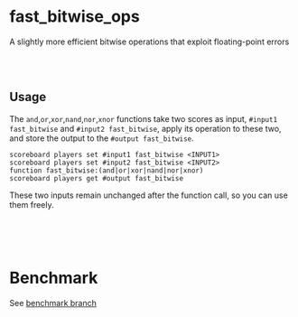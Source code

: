 # fast_bitwise_ops

A slightly more efficient bitwise operations that exploit floating-point errors

<br><br>

## Usage

The `and`,`or`,`xor`,`nand`,`nor`,`xnor` functions take two scores as input, `#input1 fast_bitwise` and `#input2 fast_bitwise`, apply its operation to these two, and store the output to the `#output fast_bitwise`.

```mcfunction
scoreboard players set #input1 fast_bitwise <INPUT1>
scoreboard players set #input2 fast_bitwise <INPUT2>
function fast_bitwise:(and|or|xor|nand|nor|xnor)
scoreboard players get #output fast_bitwise
```

These two inputs remain unchanged after the function call, so you can use them freely.

<br><br><br>

# Benchmark

See [benchmark branch](https://github.com/Triton365/fast_bitwise_ops/tree/benchmark)
